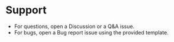 # Support

- For questions, open a Discussion or a Q&A issue.
- For bugs, open a Bug report issue using the provided template.
